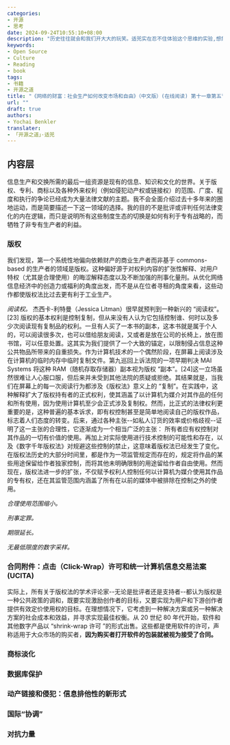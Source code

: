 ```yaml
---
categories:
- 开源
- 思考
date: 2024-09-24T10:55:10+08:00
description: "历史往往就会和我们开大大的玩笑。适兕实在忍不住体验这个思维的实验,想象虚拟的历史，于是尝试花几个月的时间翻译。Enjoy！Happy Reading～"
keywords:
- Open Source
- Culture
- Reading
- book
tags:
- 书籍
- 开源之道
title: "《网络的财富：社会生产如何改变市场和自由》（中文版）(在线阅读) 第十一章第五节"
url: ""
draft: true
authors:
- Yochai Benkler
translater:
- 「开源之道」·适兕
---
```


## 内容层

信息生产和交换所需的最后一组资源是现有的信息、知识和文化的世界。关于版权、专利、商标以及各种外来权利（例如侵犯动产权或链接权）的范围、广度、程度和执行的争论已经成为大量法律文献的主题。我不会全面介绍过去十多年来的圈地运动，而是简要描述一下这一领域的选择。我的目的不是批评或评判任何法律变化的内在逻辑，而只是说明所有这些制度生态的切换是如何有利于专有战略的，而牺牲了非专有生产者的利益。

### 版权

我们发现，第一个系统性地偏向依赖财产的商业生产者而非基于 commons-based 的生产者的领域是版权。这种偏好源于对权利内容的扩张性解释、对用户特权（尤其是合理使用）的晦涩解释态度以及不断加强的刑事化量刑。从优化网络信息经济中的创造力或福利的角度出发，而不是从在位者寻租的角度来看，这些动作都使版权法比过去更有利于工业生产。

*阅读权。* 杰西卡-利特曼（Jessica Litman）很早就预判到一种新兴的 “阅读权”。[23] 版权的基本权利是控制复制，但从来没有人认为它包括控制谁、何时以及多少次阅读现有复制品的权利。一旦有人买了一本书的副本，这本书就是属于个人的，可以阅读很多次，也可以借给朋友阅读，又或者是放在公司的长椅上，放在图书馆，可以任意处置。这其实为我们提供了一个大致的锚定，以限制侵占信息这种公共物品所带来的自重损失。作为计算机技术的一个偶然阶段，在屏幕上阅读涉及在计算机的临时内存中临时复制文件。第九巡回上诉法院的一项早期判决 MAI Systems 将这种 RAM（随机存取存储器）副本视为版权 “副本”。[24]这一立场虽然很难让人心服口服，但后来并未受到其他法院的质疑或拒绝。其结果就是，当我们在屏幕上的每一次阅读行为都涉及《版权法》意义上的 “复制”。在实践中，这种解释扩大了版权持有者的正式权利，使其涵盖了以计算机为媒介对其作品的任何和所有使用，因为使用计算机至少会正式涉及复制权。然而，比正式的法律权利更重要的是，这种普遍的基本诉求，即有权控制甚至是简单地阅读自己的版权作品，标志着人们态度的转变。后来，通过各种主张--如私人订货的效率或价格歧视--证明了这一主张的合理性，它逐渐成为一个相当广泛的主张： 所有者应有权控制对其作品的一切有价值的使用。再加上对实际使用进行技术控制的可能性和存在，以及《数字千年版权法》对规避这些控制的禁止，这意味着版权法已经发生了变化。在版权法历史的大部分时间里，都是作为一项监管规定而存在的，规定将作品的某些用途保留给作者独家控制，而将其他未明确限制的用途留给作者自由使用。然而现在，版权法进一步的扩张，不仅赋予权利人控制任何以计算机为媒介使用其作品的专有权，还在其监管范围内涵盖了所有在以前的媒体中被排除在控制之外的使用。

*合理使用范围缩小。* 

*刑事定罪。* 

*期限延长。* 

*无最低限度的数字采样。*


### 合同附件：点击（Click-Wrap）许可和统一计算机信息交易法案 (UCITA)

实际上，所有关于版权法的学术评论家--无论是批评者还是支持者--都认为版权是一种公共政策的调和，既要实现激励创作者的目标，又要实现为用户和下游创作者提供有效定价使用权的目标。在理想情况下，它考虑到一种解决方案或另一种解决方案的社会成本和效益，并寻求实现最佳权衡。从 20 世纪 80 年代开始，软件和其他数字产品以 “shrink-wrap 许可 ”的形式出售。这些都是使用软件的许可，声称适用于大众市场的购买者，**因为购买者打开软件的包装就被视为接受了合同。**


### 商标淡化

### 数据库保护

### 动产链接和侵犯：信息排他性的新形式

### 国际“协调”

### 对抗力量